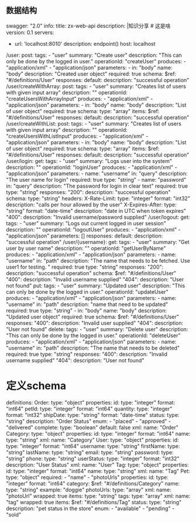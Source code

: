 ## 数据结构

swagger: "2.0"
info:
  title: zx-web-api
  description: |知识分享
  	# 这是啥
  version: 0.1
servers:
- url: 'localhost:8010'
	description: endpoint()
host: localhost

/user:
    post:
      tags:
      - "user"
      summary: "Create user"
      description: "This can only be done by the logged in user."
      operationId: "createUser"
      produces:
      - "application/xml"
      - "application/json"
      parameters:
      - in: "body"
        name: "body"
        description: "Created user object"
        required: true
        schema:
          $ref: "#/definitions/User"
      responses:
        default:
          description: "successful operation"
  /user/createWithArray:
    post:
      tags:
      - "user"
      summary: "Creates list of users with given input array"
      description: ""
      operationId: "createUsersWithArrayInput"
      produces:
      - "application/xml"
      - "application/json"
      parameters:
      - in: "body"
        name: "body"
        description: "List of user object"
        required: true
        schema:
          type: "array"
          items:
            $ref: "#/definitions/User"
      responses:
        default:
          description: "successful operation"
  /user/createWithList:
    post:
      tags:
      - "user"
      summary: "Creates list of users with given input array"
      description: ""
      operationId: "createUsersWithListInput"
      produces:
      - "application/xml"
      - "application/json"
      parameters:
      - in: "body"
        name: "body"
        description: "List of user object"
        required: true
        schema:
          type: "array"
          items:
            $ref: "#/definitions/User"
      responses:
        default:
          description: "successful operation"
  /user/login:
    get:
      tags:
      - "user"
      summary: "Logs user into the system"
      description: ""
      operationId: "loginUser"
      produces:
      - "application/xml"
      - "application/json"
      parameters:
      - name: "username"
        in: "query"
        description: "The user name for login"
        required: true
        type: "string"
      - name: "password"
        in: "query"
        description: "The password for login in clear text"
        required: true
        type: "string"
      responses:
        "200":
          description: "successful operation"
          schema:
            type: "string"
          headers:
            X-Rate-Limit:
              type: "integer"
              format: "int32"
              description: "calls per hour allowed by the user"
            X-Expires-After:
              type: "string"
              format: "date-time"
              description: "date in UTC when token expires"
        "400":
          description: "Invalid username/password supplied"
  /user/logout:
    get:
      tags:
      - "user"
      summary: "Logs out current logged in user session"
      description: ""
      operationId: "logoutUser"
      produces:
      - "application/xml"
      - "application/json"
      parameters: []
      responses:
        default:
          description: "successful operation"
  /user/{username}:
    get:
      tags:
      - "user"
      summary: "Get user by user name"
      description: ""
      operationId: "getUserByName"
      produces:
      - "application/xml"
      - "application/json"
      parameters:
      - name: "username"
        in: "path"
        description: "The name that needs to be fetched. Use user1 for testing. "
        required: true
        type: "string"
      responses:
        "200":
          description: "successful operation"
          schema:
            $ref: "#/definitions/User"
        "400":
          description: "Invalid username supplied"
        "404":
          description: "User not found"
    put:
      tags:
      - "user"
      summary: "Updated user"
      description: "This can only be done by the logged in user."
      operationId: "updateUser"
      produces:
      - "application/xml"
      - "application/json"
      parameters:
      - name: "username"
        in: "path"
        description: "name that need to be updated"
        required: true
        type: "string"
      - in: "body"
        name: "body"
        description: "Updated user object"
        required: true
        schema:
          $ref: "#/definitions/User"
      responses:
        "400":
          description: "Invalid user supplied"
        "404":
          description: "User not found"
    delete:
      tags:
      - "user"
      summary: "Delete user"
      description: "This can only be done by the logged in user."
      operationId: "deleteUser"
      produces:
      - "application/xml"
      - "application/json"
      parameters:
      - name: "username"
        in: "path"
        description: "The name that needs to be deleted"
        required: true
        type: "string"
      responses:
        "400":
          description: "Invalid username supplied"
        "404":
          description: "User not found"
# 定义schema
 definitions:
  Order:
    type: "object"
    properties:
      id:
        type: "integer"
        format: "int64"
      petId:
        type: "integer"
        format: "int64"
      quantity:
        type: "integer"
        format: "int32"
      shipDate:
        type: "string"
        format: "date-time"
      status:
        type: "string"
        description: "Order Status"
        enum:
        - "placed"
        - "approved"
        - "delivered"
      complete:
        type: "boolean"
        default: false
    xml:
      name: "Order"
  Category:
    type: "object"
    properties:
      id:
        type: "integer"
        format: "int64"
      name:
        type: "string"
    xml:
      name: "Category"
  User:
    type: "object"
    properties:
      id:
        type: "integer"
        format: "int64"
      username:
        type: "string"
      firstName:
        type: "string"
      lastName:
        type: "string"
      email:
        type: "string"
      password:
        type: "string"
      phone:
        type: "string"
      userStatus:
        type: "integer"
        format: "int32"
        description: "User Status"
    xml:
      name: "User"
  Tag:
    type: "object"
    properties:
      id:
        type: "integer"
        format: "int64"
      name:
        type: "string"
    xml:
      name: "Tag"
  Pet:
    type: "object"
    required:
    - "name"
    - "photoUrls"
    properties:
      id:
        type: "integer"
        format: "int64"
      category:
        $ref: "#/definitions/Category"
      name:
        type: "string"
        example: "doggie"
      photoUrls:
        type: "array"
        xml:
          name: "photoUrl"
          wrapped: true
        items:
          type: "string"
      tags:
        type: "array"
        xml:
          name: "tag"
          wrapped: true
        items:
          $ref: "#/definitions/Tag"
      status:
        type: "string"
        description: "pet status in the store"
        enum:
        - "available"
        - "pending"
        - "sold"
